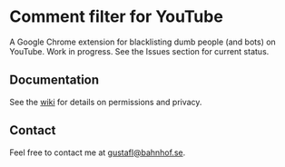 # Comment filter for YouTube

A Google Chrome extension for blacklisting dumb people (and bots) on YouTube. Work in
progress. See the Issues section for current status.

## Documentation

See the [wiki](../../wiki) for details on permissions and privacy.

## Contact

Feel free to contact me at [gustafl@bahnhof.se](mailto:gustafl@bahnhof.se).

